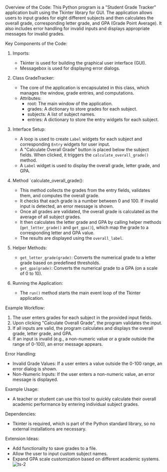 Overview of the Code:
This Python program is a "Student Grade Tracker" application built using the Tkinter library for GUI. The application allows users to input grades for eight different subjects and then calculates the overall grade, corresponding letter grade, and GPA (Grade Point Average). It also includes error handling for invalid inputs and displays appropriate messages for invalid grades.

Key Components of the Code:
1. Imports: 
   - Tkinter is used for building the graphical user interface (GUI).
   - Messagebox is used for displaying error dialogs.

2. Class GradeTracker:
   - The core of the application is encapsulated in this class, which manages the window, grade entries, and computations.
   - Attributes:
     - root: The main window of the application.
     - grades: A dictionary to store grades for each subject.
     - subjects: A list of subject names.
     - entries: A dictionary to store the entry widgets for each subject.
   
3. Interface Setup:
   - A loop is used to create `Label` widgets for each subject and corresponding `Entry` widgets for user input.
   - A "Calculate Overall Grade" button is placed below the subject fields. When clicked, it triggers the `calculate_overall_grade()` method.
   - A `Label` widget is used to display the overall grade, letter grade, and GPA.

4. Method `calculate_overall_grade():
   - This method collects the grades from the entry fields, validates them, and computes the overall grade.
   - It checks that each grade is a number between 0 and 100. If invalid input is detected, an error message is shown.
   - Once all grades are validated, the overall grade is calculated as the average of all subject grades.
   - It then calculates the letter grade and GPA by calling helper methods (`get_letter_grade()` and `get_gpa()`), which map the grade to a corresponding letter and GPA value.
   - The results are displayed using the `overall_label`.

5. Helper Methods:
   - `get_letter_grade(grade)`: Converts the numerical grade to a letter grade based on predefined thresholds.
   - `get_gpa(grade)`: Converts the numerical grade to a GPA (on a scale of 0 to 10).

6. Running the Application:
   - The `run()` method starts the main event loop of the Tkinter application.

Example Workflow:
1. The user enters grades for each subject in the provided input fields.
2. Upon clicking "Calculate Overall Grade", the program validates the input.
3. If all inputs are valid, the program calculates and displays the overall grade, letter grade, and GPA.
4. If an input is invalid (e.g., a non-numeric value or a grade outside the range of 0-100), an error message appears.

Error Handling:
- Invalid Grade Values: If a user enters a value outside the 0-100 range, an error dialog is shown.
- Non-Numeric Inputs: If the user enters a non-numeric value, an error message is displayed.

Example Usage:
- A teacher or student can use this tool to quickly calculate their overall academic performance by entering individual subject grades.

Dependencies:
- Tkinter is required, which is part of the Python standard library, so no external installations are necessary.

Extension Ideas:
- Add functionality to save grades to a file.
- Allow the user to input custom subject names.
- Expand GPA scale customization based on different academic systems.
![ts-2](https://github.com/user-attachments/assets/b732171c-5445-4979-a47e-c72412780320)

